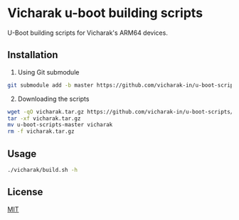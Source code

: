 # Vicharak u-boot building scripts

U-Boot building scripts for Vicharak's ARM64 devices.

## Installation

1. Using Git submodule

```bash
git submodule add -b master https://github.com/vicharak-in/u-boot-scripts vicharak
```

2. Downloading the scripts

```bash
wget -qO vicharak.tar.gz https://github.com/vicharak-in/u-boot-scripts/archive/refs/heads/master.tar.gz
tar -xf vicharak.tar.gz
mv u-boot-scripts-master vicharak
rm -f vicharak.tar.gz
```

## Usage

```bash
./vicharak/build.sh -h
```

## License

[MIT](./LICENSE.MIT)
